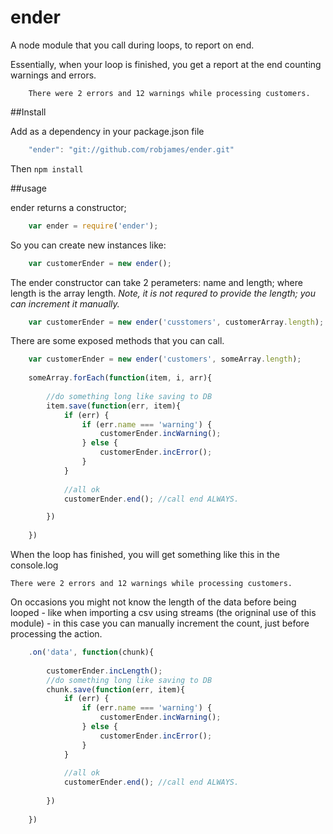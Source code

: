 ender
=====

A node module that you call during loops, to report on end.

Essentially, when your loop is finished, you get a report at the end counting warnings and errors.

		There were 2 errors and 12 warnings while processing customers.	

##Install

Add as a dependency in your package.json file

```javascript
	"ender": "git://github.com/robjames/ender.git"
```

Then `npm install`


##usage

ender returns a constructor;

```javascript
	var ender = require('ender');
```

So you can create new instances like:

```javascript
	var customerEnder = new ender();
```

The ender constructor can take 2 perameters: name and length; where length is the array length.
*Note, it is not requred to provide the length; you can increment it manually.*

```javascript
	var customerEnder = new ender('cusstomers', customerArray.length);
```

There are some exposed methods that you can call.

```javascript
	var customerEnder = new ender('customers', someArray.length);
	
	someArray.forEach(function(item, i, arr){
		
		//do something long like saving to DB
		item.save(function(err, item){
			if (err) {
				if (err.name === 'warning') {
					customerEnder.incWarning();
				} else {
					customerEnder.incError();
				}
			}
			
			//all ok
			customerEnder.end(); //call end ALWAYS.

		})
		
	})
```

When the loop has finished, you will get something like this in the console.log

	There were 2 errors and 12 warnings while processing customers.	

	
On occasions you might not know the length of the data before being looped - like when importing a csv using streams (the origninal use of this module) - in this case you can manually increment the count, just before processing the action.

```javascript
	.on('data', function(chunk){
	
		customerEnder.incLength();
		//do something long like saving to DB
		chunk.save(function(err, item){
			if (err) {
				if (err.name === 'warning') {
					customerEnder.incWarning();
				} else {
					customerEnder.incError();
				}
			}
			
			//all ok
			customerEnder.end(); //call end ALWAYS.
	
		})
			
	})
```
